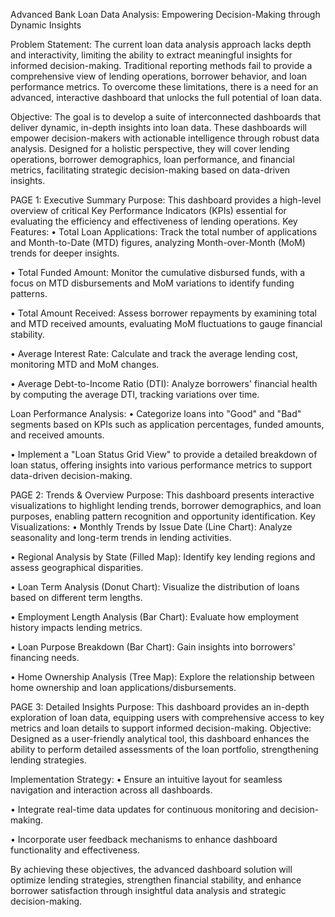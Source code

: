 Advanced Bank Loan Data Analysis: Empowering Decision-Making through Dynamic Insights

Problem Statement: The current loan data analysis approach lacks depth and interactivity, limiting the ability to extract meaningful insights for informed decision-making. Traditional reporting methods fail to provide a comprehensive view of lending operations, borrower behavior, and loan performance metrics. To overcome these limitations, there is a need for an advanced, interactive dashboard that unlocks the full potential of loan data.


Objective: The goal is to develop a suite of interconnected dashboards that deliver dynamic, in-depth insights into loan data. These dashboards will empower decision-makers with actionable intelligence through robust data analysis. Designed for a holistic perspective, they will cover lending operations, borrower demographics, loan performance, and financial metrics, facilitating strategic decision-making based on data-driven insights.


PAGE 1: Executive Summary
Purpose: This dashboard provides a high-level overview of critical Key Performance Indicators (KPIs) essential for evaluating the efficiency and effectiveness of lending operations.
Key Features:
•	Total Loan Applications: Track the total number of applications and Month-to-Date (MTD) figures, analyzing Month-over-Month (MoM) trends for deeper insights.

•	Total Funded Amount: Monitor the cumulative disbursed funds, with a focus on MTD disbursements and MoM variations to identify funding patterns.

•	Total Amount Received: Assess borrower repayments by examining total and MTD received amounts, evaluating MoM fluctuations to gauge financial stability.

•	Average Interest Rate: Calculate and track the average lending cost, monitoring MTD and MoM changes.

•	Average Debt-to-Income Ratio (DTI): Analyze borrowers' financial health by computing the average DTI, tracking variations over time.

Loan Performance Analysis:
•	Categorize loans into "Good" and "Bad" segments based on KPIs such as application percentages, funded amounts, and received amounts.

•	Implement a "Loan Status Grid View" to provide a detailed breakdown of loan status, offering insights into various performance metrics to support data-driven decision-making.

PAGE 2: Trends & Overview
Purpose: This dashboard presents interactive visualizations to highlight lending trends, borrower demographics, and loan purposes, enabling pattern recognition and opportunity identification.
Key Visualizations:
•	Monthly Trends by Issue Date (Line Chart): Analyze seasonality and long-term trends in lending activities.

•	Regional Analysis by State (Filled Map): Identify key lending regions and assess geographical disparities.

•	Loan Term Analysis (Donut Chart): Visualize the distribution of loans based on different term lengths.

•	Employment Length Analysis (Bar Chart): Evaluate how employment history impacts lending metrics.

•	Loan Purpose Breakdown (Bar Chart): Gain insights into borrowers' financing needs.

•	Home Ownership Analysis (Tree Map): Explore the relationship between home ownership and loan applications/disbursements.


PAGE 3: Detailed Insights
Purpose: This dashboard provides an in-depth exploration of loan data, equipping users with comprehensive access to key metrics and loan details to support informed decision-making.
Objective: Designed as a user-friendly analytical tool, this dashboard enhances the ability to perform detailed assessments of the loan portfolio, strengthening lending strategies.


Implementation Strategy:
•	Ensure an intuitive layout for seamless navigation and interaction across all dashboards.

•	Integrate real-time data updates for continuous monitoring and decision-making.

•	Incorporate user feedback mechanisms to enhance dashboard functionality and effectiveness.


By achieving these objectives, the advanced dashboard solution will optimize lending strategies, strengthen financial stability, and enhance borrower satisfaction through insightful data analysis and strategic decision-making.

